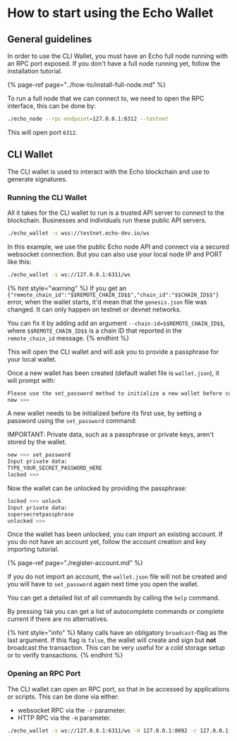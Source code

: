 # How to start using the Echo Wallet

## General guidelines

In order to use the CLI Wallet, you must have an Echo full node running with an RPC port exposed. If you don't have a full node running yet, follow the installation tutorial.

{% page-ref page="../how-to/install-full-node.md" %}

 To run a full node that we can connect to, we need to open the RPC interface, this can be done by:

```bash
./echo_node --rpc-endpoint=127.0.0.1:6312 --testnet
```

This will open port `6312`.

## CLI Wallet

The CLI wallet is used to interact with the Echo blockchain and use to generate signatures.

### Running the CLI Wallet

All it takes for the CLI wallet to run is a trusted API server to connect to the blockchain. Businesses and individuals run these public API servers.

```bash
./echo_wallet -s wss://testnet.echo-dev.io/ws
```

In this example, we use the public Echo node API and connect via a secured websocket connection. But you can also use your local node IP and PORT like this:

```bash
./echo_wallet -s ws://127.0.0.1:6311/ws
```

{% hint style="warning" %}
If you get an `{"remote_chain_id":"$$REMOTE_CHAIN_ID$$","chain_id":"$$CHAIN_ID$$"}` error, when the wallet starts, it'd mean that the `genesis.json` file was changed. It can only happen on testnet or devnet networks.

You can fix it by adding add an argument `--chain-id=$$REMOTE_CHAIN_ID$$`, where `$$REMOTE_CHAIN_ID$$` is a chain ID that reported in the `remote_chain_id` message.
{% endhint %}

This will open the CLI wallet and will ask you to provide a passphrase for your local wallet.

Once a new wallet has been created \(default wallet file is `wallet.json`\), it will prompt with:

```bash
Please use the set_password method to initialize a new wallet before continuing
new >>>
```

A new wallet needs to be initialized before its first use, by setting a password using the `set_password` command:

IMPORTANT: Private data, such as a passphrase or private keys, aren't stored by the wallet.

```bash
new >>> set_password
Input private data:
TYPE_YOUR_SECRET_PASSWORD_HERE
locked >>>
```

Now the wallet can be unlocked by providing the passphrase:

```bash
locked >>> unlock
Input private data:
supersecretpassphrase
unlocked >>>
```

Once the wallet has been unlocked, you can import an existing account. If you do not have an account yet, follow the account creation and key importing tutorial.

{% page-ref page="./register-account.md" %}

If you do not import an account, the `wallet.json` file will not be created and you will have to `set_password` again next time you open the wallet. 

You can get a detailed list of all commands by calling the `help` command.

By pressing `TAB` you can get a list of autocomplete commands or complete current if there are no alternatives.

{% hint style="info" %}
Many calls have an obligatory `broadcast`-flag as the last argument. If this flag is `false`, the wallet will create and sign but **not** broadcast the transaction. This can be very useful for a cold storage setup or to verify transactions.
{% endhint %}

### Opening an RPC Port

The CLI wallet can open an RPC port, so that in be accessed by applications or scripts. This can be done via either:

* websocket RPC via the `-r` parameter.
* HTTP RPC via the `-H` parameter.

```bash
./echo_wallet -s ws://127.0.0.1:6311/ws -H 127.0.0.1:8092 -r 127.0.0.1:8093
```
